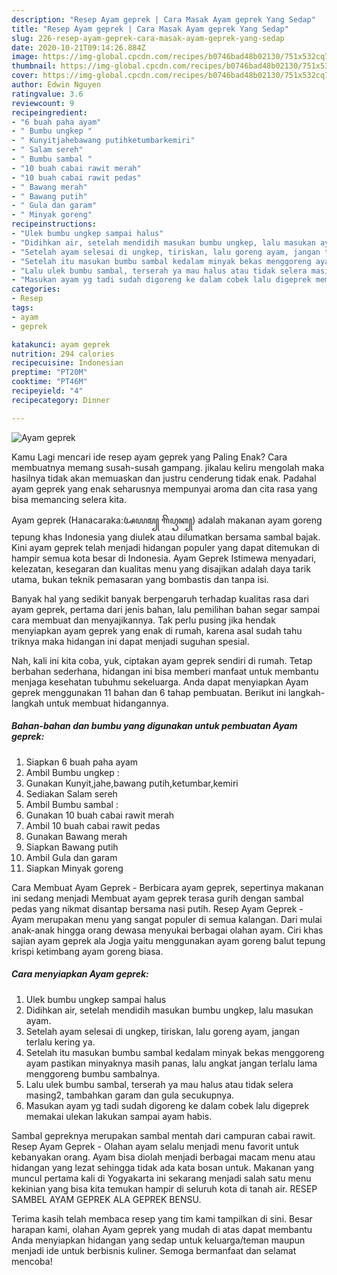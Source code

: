 ```yaml
---
description: "Resep Ayam geprek | Cara Masak Ayam geprek Yang Sedap"
title: "Resep Ayam geprek | Cara Masak Ayam geprek Yang Sedap"
slug: 226-resep-ayam-geprek-cara-masak-ayam-geprek-yang-sedap
date: 2020-10-21T09:14:26.884Z
image: https://img-global.cpcdn.com/recipes/b0746bad48b02130/751x532cq70/ayam-geprek-foto-resep-utama.jpg
thumbnail: https://img-global.cpcdn.com/recipes/b0746bad48b02130/751x532cq70/ayam-geprek-foto-resep-utama.jpg
cover: https://img-global.cpcdn.com/recipes/b0746bad48b02130/751x532cq70/ayam-geprek-foto-resep-utama.jpg
author: Edwin Nguyen
ratingvalue: 3.6
reviewcount: 9
recipeingredient:
- "6 buah paha ayam"
- " Bumbu ungkep "
- " Kunyitjahebawang putihketumbarkemiri"
- " Salam sereh"
- " Bumbu sambal "
- "10 buah cabai rawit merah"
- "10 buah cabai rawit pedas"
- " Bawang merah"
- " Bawang putih"
- " Gula dan garam"
- " Minyak goreng"
recipeinstructions:
- "Ulek bumbu ungkep sampai halus"
- "Didihkan air, setelah mendidih masukan bumbu ungkep, lalu masukan ayam."
- "Setelah ayam selesai di ungkep, tiriskan, lalu goreng ayam, jangan terlalu kering ya."
- "Setelah itu masukan bumbu sambal kedalam minyak bekas menggoreng ayam pastikan minyaknya masih panas, lalu angkat jangan terlalu lama menggoreng bumbu sambalnya."
- "Lalu ulek bumbu sambal, terserah ya mau halus atau tidak selera masing2, tambahkan garam dan gula secukupnya."
- "Masukan ayam yg tadi sudah digoreng ke dalam cobek lalu digeprek memakai ulekan lakukan sampai ayam habis."
categories:
- Resep
tags:
- ayam
- geprek

katakunci: ayam geprek 
nutrition: 294 calories
recipecuisine: Indonesian
preptime: "PT20M"
cooktime: "PT46M"
recipeyield: "4"
recipecategory: Dinner

---
```



![Ayam geprek](https://img-global.cpcdn.com/recipes/b0746bad48b02130/751x532cq70/ayam-geprek-foto-resep-utama.jpg)

Kamu Lagi mencari ide resep ayam geprek yang Paling Enak? Cara membuatnya memang susah-susah gampang. jikalau keliru mengolah maka hasilnya tidak akan memuaskan dan justru cenderung tidak enak. Padahal ayam geprek yang enak seharusnya mempunyai aroma dan cita rasa yang bisa memancing selera kita.

Ayam geprek (Hanacaraka:ꦄꦪꦩ꧀ ꦒꦼꦥꦽꦏ꧀) adalah makanan ayam goreng tepung khas Indonesia yang diulek atau dilumatkan bersama sambal bajak. Kini ayam geprek telah menjadi hidangan populer yang dapat ditemukan di hampir semua kota besar di Indonesia. Ayam Geprek Istimewa menyadari, kelezatan, kesegaran dan kualitas menu yang disajikan adalah daya tarik utama, bukan teknik pemasaran yang bombastis dan tanpa isi.

Banyak hal yang sedikit banyak berpengaruh terhadap kualitas rasa dari ayam geprek, pertama dari jenis bahan, lalu pemilihan bahan segar sampai cara membuat dan menyajikannya. Tak perlu pusing jika hendak menyiapkan ayam geprek yang enak di rumah, karena asal sudah tahu triknya maka hidangan ini dapat menjadi suguhan spesial.


Nah, kali ini kita coba, yuk, ciptakan ayam geprek sendiri di rumah. Tetap berbahan sederhana, hidangan ini bisa memberi manfaat untuk membantu menjaga kesehatan tubuhmu sekeluarga. Anda dapat menyiapkan Ayam geprek menggunakan 11 bahan dan 6 tahap pembuatan. Berikut ini langkah-langkah untuk membuat hidangannya.

<!--inarticleads1-->

##### Bahan-bahan dan bumbu yang digunakan untuk pembuatan Ayam geprek:

1. Siapkan 6 buah paha ayam
1. Ambil  Bumbu ungkep :
1. Gunakan  Kunyit,jahe,bawang putih,ketumbar,kemiri
1. Sediakan  Salam sereh
1. Ambil  Bumbu sambal :
1. Gunakan 10 buah cabai rawit merah
1. Ambil 10 buah cabai rawit pedas
1. Gunakan  Bawang merah
1. Siapkan  Bawang putih
1. Ambil  Gula dan garam
1. Siapkan  Minyak goreng


Cara Membuat Ayam Geprek - Berbicara ayam geprek, sepertinya makanan ini sedang menjadi Membuat ayam geprek terasa gurih dengan sambal pedas yang nikmat disantap bersama nasi putih. Resep Ayam Geprek - Ayam merupakan menu yang sangat populer di semua kalangan. Dari mulai anak-anak hingga orang dewasa menyukai berbagai olahan ayam. Ciri khas sajian ayam geprek ala Jogja yaitu menggunakan ayam goreng balut tepung krispi ketimbang ayam goreng biasa. 

<!--inarticleads2-->

##### Cara menyiapkan Ayam geprek:

1. Ulek bumbu ungkep sampai halus
1. Didihkan air, setelah mendidih masukan bumbu ungkep, lalu masukan ayam.
1. Setelah ayam selesai di ungkep, tiriskan, lalu goreng ayam, jangan terlalu kering ya.
1. Setelah itu masukan bumbu sambal kedalam minyak bekas menggoreng ayam pastikan minyaknya masih panas, lalu angkat jangan terlalu lama menggoreng bumbu sambalnya.
1. Lalu ulek bumbu sambal, terserah ya mau halus atau tidak selera masing2, tambahkan garam dan gula secukupnya.
1. Masukan ayam yg tadi sudah digoreng ke dalam cobek lalu digeprek memakai ulekan lakukan sampai ayam habis.


Sambal gepreknya merupakan sambal mentah dari campuran cabai rawit. Resep Ayam Geprek - Olahan ayam selalu menjadi menu favorit untuk kebanyakan orang. Ayam bisa diolah menjadi berbagai macam menu atau hidangan yang lezat sehingga tidak ada kata bosan untuk. Makanan yang muncul pertama kali di Yogyakarta ini sekarang menjadi salah satu menu kekinian yang bisa kita temukan hampir di seluruh kota di tanah air. RESEP SAMBEL AYAM GEPREK ALA GEPREK BENSU. 

Terima kasih telah membaca resep yang tim kami tampilkan di sini. Besar harapan kami, olahan Ayam geprek yang mudah di atas dapat membantu Anda menyiapkan hidangan yang sedap untuk keluarga/teman maupun menjadi ide untuk berbisnis kuliner. Semoga bermanfaat dan selamat mencoba!
